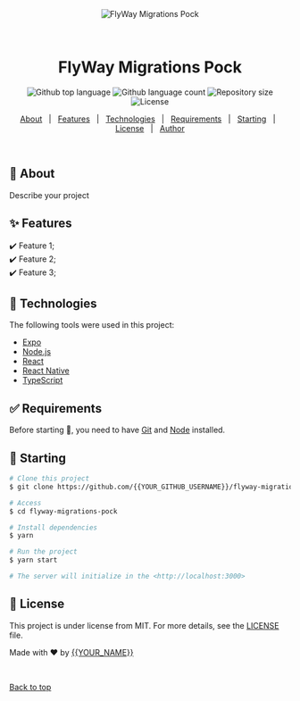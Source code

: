 <div align="center" id="top"> 
  <img src="./.github/app.gif" alt="FlyWay Migrations Pock" />

  &#xa0;

  <!-- <a href="https://flywaymigrationspock.netlify.app">Demo</a> -->
</div>

<h1 align="center">FlyWay Migrations Pock</h1>

<p align="center">
  <img alt="Github top language" src="https://img.shields.io/github/languages/top/{{YOUR_GITHUB_USERNAME}}/flyway-migrations-pock?color=56BEB8">

  <img alt="Github language count" src="https://img.shields.io/github/languages/count/{{YOUR_GITHUB_USERNAME}}/flyway-migrations-pock?color=56BEB8">

  <img alt="Repository size" src="https://img.shields.io/github/repo-size/{{YOUR_GITHUB_USERNAME}}/flyway-migrations-pock?color=56BEB8">

  <img alt="License" src="https://img.shields.io/github/license/{{YOUR_GITHUB_USERNAME}}/flyway-migrations-pock?color=56BEB8">

  <!-- <img alt="Github issues" src="https://img.shields.io/github/issues/{{YOUR_GITHUB_USERNAME}}/flyway-migrations-pock?color=56BEB8" /> -->

  <!-- <img alt="Github forks" src="https://img.shields.io/github/forks/{{YOUR_GITHUB_USERNAME}}/flyway-migrations-pock?color=56BEB8" /> -->

  <!-- <img alt="Github stars" src="https://img.shields.io/github/stars/{{YOUR_GITHUB_USERNAME}}/flyway-migrations-pock?color=56BEB8" /> -->
</p>

<!-- Status -->

<!-- <h4 align="center"> 
	🚧  FlyWay Migrations Pock 🚀 Under construction...  🚧
</h4> 

<hr> -->

<p align="center">
  <a href="#dart-about">About</a> &#xa0; | &#xa0; 
  <a href="#sparkles-features">Features</a> &#xa0; | &#xa0;
  <a href="#rocket-technologies">Technologies</a> &#xa0; | &#xa0;
  <a href="#white_check_mark-requirements">Requirements</a> &#xa0; | &#xa0;
  <a href="#checkered_flag-starting">Starting</a> &#xa0; | &#xa0;
  <a href="#memo-license">License</a> &#xa0; | &#xa0;
  <a href="https://github.com/{{YOUR_GITHUB_USERNAME}}" target="_blank">Author</a>
</p>

<br>

## :dart: About ##

Describe your project

## :sparkles: Features ##

:heavy_check_mark: Feature 1;\
:heavy_check_mark: Feature 2;\
:heavy_check_mark: Feature 3;

## :rocket: Technologies ##

The following tools were used in this project:

- [Expo](https://expo.io/)
- [Node.js](https://nodejs.org/en/)
- [React](https://pt-br.reactjs.org/)
- [React Native](https://reactnative.dev/)
- [TypeScript](https://www.typescriptlang.org/)

## :white_check_mark: Requirements ##

Before starting :checkered_flag:, you need to have [Git](https://git-scm.com) and [Node](https://nodejs.org/en/) installed.

## :checkered_flag: Starting ##

```bash
# Clone this project
$ git clone https://github.com/{{YOUR_GITHUB_USERNAME}}/flyway-migrations-pock

# Access
$ cd flyway-migrations-pock

# Install dependencies
$ yarn

# Run the project
$ yarn start

# The server will initialize in the <http://localhost:3000>
```

## :memo: License ##

This project is under license from MIT. For more details, see the [LICENSE](LICENSE.md) file.


Made with :heart: by <a href="https://github.com/{{YOUR_GITHUB_USERNAME}}" target="_blank">{{YOUR_NAME}}</a>

&#xa0;

<a href="#top">Back to top</a>
